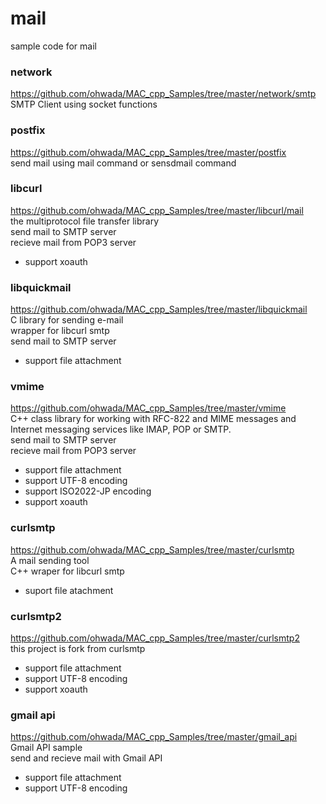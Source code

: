 mail
===============

sample code for mail <br/>

### network
https://github.com/ohwada/MAC_cpp_Samples/tree/master/network/smtp <br/>
SMTP Client using socket functions <br/>

### postfix
https://github.com/ohwada/MAC_cpp_Samples/tree/master/postfix <br/>
send mail using mail command or sensdmail command <br/>

### libcurl
https://github.com/ohwada/MAC_cpp_Samples/tree/master/libcurl/mail <br/>
the multiprotocol file transfer library <br/> 
send mail to SMTP server <br/>
recieve mail from POP3 server <br/>
- support xoauth <br/>

### libquickmail
https://github.com/ohwada/MAC_cpp_Samples/tree/master/libquickmail <br/>
C library for sending e-mail <br/>
wrapper for libcurl smtp <br/>
send mail to SMTP server <br/>
- support file attachment <br/>

### vmime
https://github.com/ohwada/MAC_cpp_Samples/tree/master/vmime <br/>
C++ class library for working with RFC-822 and MIME messages and Internet messaging services like IMAP, POP or SMTP. <br/>
send mail to SMTP server <br/>
recieve mail from POP3 server <br/>
- support file attachment <br/>
- support UTF-8 encoding <br/>
- support ISO2022-JP encoding <br/>
- support xoauth <br/>

### curlsmtp
https://github.com/ohwada/MAC_cpp_Samples/tree/master/curlsmtp <br/>
A mail sending tool <br/>
C++ wraper for libcurl smtp <br/>
- suport file atachment <br/>

### curlsmtp2
https://github.com/ohwada/MAC_cpp_Samples/tree/master/curlsmtp2 <br/>
this project is fork from  curlsmtp <br/>
- support file attachment <br/>
- support UTF-8 encoding <br/>
- support xoauth <br/>


### gmail api 
https://github.com/ohwada/MAC_cpp_Samples/tree/master/gmail_api <br/>
Gmail API sample <br/>
send and recieve mail with Gmail API <br/>
- support file attachment <br/>
- support UTF-8 encoding  <br/>

